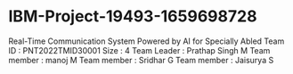 # IBM-Project-19493-1659698728
Real-Time Communication System Powered by AI for Specially Abled
Team ID : PNT2022TMID30001
Size : 4
Team Leader : Prathap Singh M
Team member : manoj M
Team member : Sridhar G
Team member : Jaisurya S
